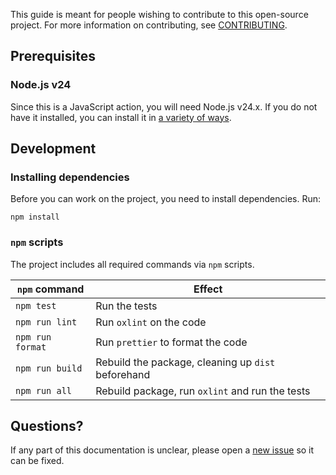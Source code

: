 This guide is meant for people wishing to contribute to this open-source project. For more information on contributing, see [CONTRIBUTING](CONTRIBUTING.md).

## Prerequisites

### Node.js v24

Since this is a JavaScript action, you will need Node.js v24.x.
If you do not have it installed, you can install it in [a variety of ways](https://nodejs.org/en/download).

## Development

### Installing dependencies

Before you can work on the project, you need to install dependencies. Run:

```shell
npm install
```

### `npm` scripts

The project includes all required commands via `npm` scripts.

| `npm` command    | Effect                                             |
|------------------|----------------------------------------------------|
| `npm test`       | Run the tests                                      |
| `npm run lint`   | Run `oxlint` on the code                           |
| `npm run format` | Run `prettier` to format the code                  |
| `npm run build`  | Rebuild the package, cleaning up `dist` beforehand |
| `npm run all`    | Rebuild package, run `oxlint` and run the tests    |

## Questions?

If any part of this documentation is unclear, please open a [new issue](https://github.com/clechasseur/rs-cargo/issues/new/choose) so it can be fixed.
